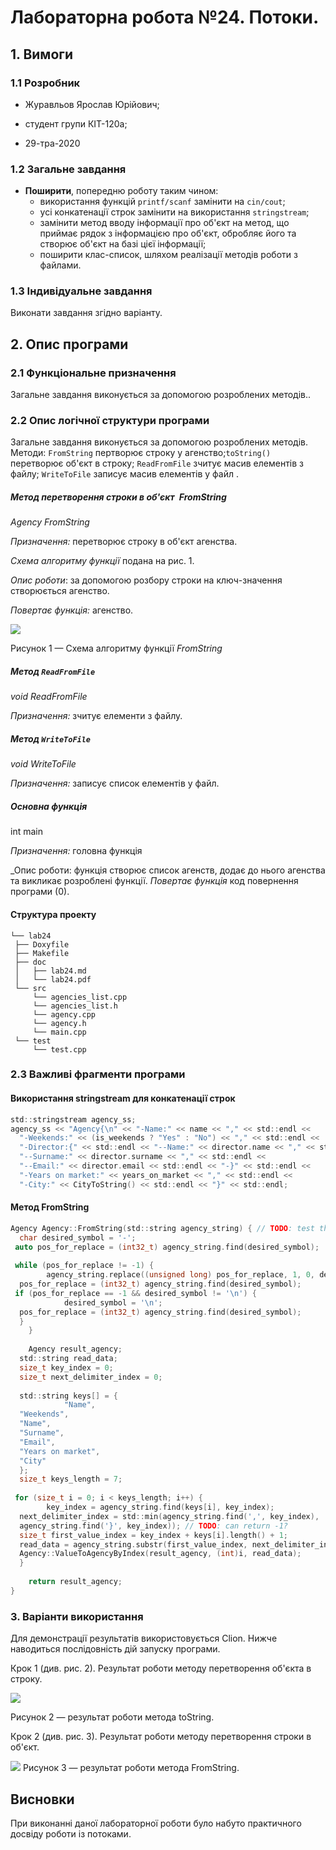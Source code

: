 ﻿# Лабораторна робота №24. Потоки.

## 1. Вимоги

### 1.1 Розробник

-   Журавльов Ярослав Юрійович;
    
-   студент групи КІТ-120а;
    
-   29-тра-2020
    

### 1.2 Загальне завдання
-   **Поширити**, попередню роботу таким чином:
    -   використання функцій  `printf/scanf`  замінити на  `cin/cout`;
    -   усі конкатенації строк замінити на використання  `stringstream`;
    -   замінити метод вводу інформації про об'єкт на метод, що приймає рядок з інформацією про об'єкт, обробляє його та створює об'єкт на базі цієї інформації;
    -   поширити клас-список, шляхом реалізації методів роботи з файлами.

### 1.3 Індивідуальне завдання

Виконати завдання згідно варіанту.

## 2. Опис програми

### 2.1 Функціональне призначення
Загальне завдання виконується за допомогою розроблених методів..

### 2.2 Опис логічної структури програми

Загальне завдання виконується за допомогою розроблених методів. Методи: `FromString` пертворює строку у агенство;`toString()` перетворює об'єкт в строку; `ReadFromFile` зчитує масив елементів з файлу; `WriteToFile` записує масив елементів у файл .

##### _Метод перетворення строки в об'єкт_` `FromString

*Agency FromString*

_Призначення:_ перетворює строку в об'єкт агенства.

_Схема алгоритму функції_ подана на рис. 1.

_Опис роботи_: за допомогою розбору строки на ключ-значення створюється агенство.

_Повертає функція:_ агенство.

![](https://github.com/yzet/Programming/blob/main/lab24/doc/assets/lab24_from_string.png)  
  
Рисунок 1 — Схема алгоритму функції *FromString*
##### Метод `ReadFromFile`
*void ReadFromFile*

_Призначення:_ зчитує елементи з файлу.

##### Метод `WriteToFile`
*void WriteToFile*

_Призначення:_ записує список елементів у файл.

##### _**Основна функція**_

int main

_Призначення:_ головна функція

_Опис роботи: функція створює список агенств, додає до нього агенства та викликає розроблені функції.
_Повертає функція_ код повернення програми (0).

#### Структура проекту

```
└── lab24
 ├── Doxyfile
 ├── Makefile
 ├── doc
 │   ├── lab24.md
 │   └── lab24.pdf
 └── src
 	 └── agencies_list.cpp
  	 └── agencies_list.h
  	 └── agency.cpp
  	 └── agency.h
 	 └── main.cpp
 └── test
	 └── test.cpp
```

### 2.3 Важливі фрагменти програми
#### Використання stringstream для конкатенації строк
```c
std::stringstream agency_ss;  
agency_ss << "Agency{\n" << "-Name:" << name << "," << std::endl <<  
  "-Weekends:" << (is_weekends ? "Yes" : "No") << "," << std::endl <<  
  "-Director:{" << std::endl << "--Name:" << director.name << "," << std::endl <<  
  "--Surname:" << director.surname << "," << std::endl <<  
  "--Email:" << director.email << std::endl << "-}" << std::endl <<  
  "-Years on market:" << years_on_market << "," << std::endl <<  
  "-City:" << CityToString() << std::endl << "}" << std::endl;
```
#### Метод FromString
```c
Agency Agency::FromString(std::string agency_string) { // TODO: test this  
  char desired_symbol = '-';  
 auto pos_for_replace = (int32_t) agency_string.find(desired_symbol);  
  
 while (pos_for_replace != -1) {  
        agency_string.replace((unsigned long) pos_for_replace, 1, 0, desired_symbol);  
  pos_for_replace = (int32_t) agency_string.find(desired_symbol);  
 if (pos_for_replace == -1 && desired_symbol != '\n') {  
            desired_symbol = '\n';  
  pos_for_replace = (int32_t) agency_string.find(desired_symbol);  
  }  
    }  
  
    Agency result_agency;  
  std::string read_data;  
  size_t key_index = 0;  
  size_t next_delimiter_index = 0;  
  
  std::string keys[] = {  
            "Name",  
  "Weekends",  
  "Name",  
  "Surname",  
  "Email",  
  "Years on market",  
  "City"  
  };  
  size_t keys_length = 7;  
  
 for (size_t i = 0; i < keys_length; i++) {  
        key_index = agency_string.find(keys[i], key_index);  
  next_delimiter_index = std::min(agency_string.find(',', key_index),  
  agency_string.find('}', key_index)); // TODO: can return -1?  
  size_t first_value_index = key_index + keys[i].length() + 1;  
  read_data = agency_string.substr(first_value_index, next_delimiter_index - first_value_index);  
  Agency::ValueToAgencyByIndex(result_agency, (int)i, read_data);  
  }  
  
    return result_agency;  
}
```
### 3. Варіанти використання

Для демонстрації результатів використовується Clion. Нижче наводиться послідовність дій запуску програми.

Крок 1 (див. рис. 2). Результат роботи методу перетворення об'єкта в строку.

![](https://github.com/yzet/Programming/blob/main/lab24/doc/assets/toString.jpg) 

Рисунок 2 — результат роботи метода toString.

Крок 2 (див. рис. 3). Результат роботи методу перетворення строки в об'єкт.

![](https://github.com/yzet/Programming/blob/main/lab24/doc/assets/FromString.jpg) 
Рисунок 3 — результат роботи метода FromString.

## Висновки

При виконанні даної лабораторної роботи було набуто практичного досвіду роботи із потоками.
